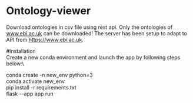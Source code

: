 # Ontology-viewer
Download ontologies in csv file using rest api. Only the ontologies of www.ebi.ac.uk can be downloaded! The server has been setup to adapt to API from https://www.ebi.ac.uk.

#Installation\
Create a new conda environment and launch the app by following steps below:\

conda create -n new_env python=3\
conda activate new_env\
pip install -r requirements.txt\
flask --app app run


